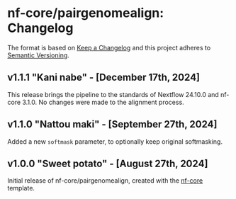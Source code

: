 # nf-core/pairgenomealign: Changelog

The format is based on [Keep a Changelog](https://keepachangelog.com/en/1.0.0/)
and this project adheres to [Semantic Versioning](https://semver.org/spec/v2.0.0.html).

## v1.1.1 "Kani nabe" - [December 17th, 2024]

This release brings the pipeline to the standards of Nextflow 24.10.0 and
nf-core 3.1.0. No changes were made to the alignment process.

## v1.1.0 "Nattou maki" - [September 27th, 2024]

Added a new `softmask` parameter, to optionally keep original softmasking.

## v1.0.0 "Sweet potato" - [August 27th, 2024]

Initial release of nf-core/pairgenomealign, created with the [nf-core](https://nf-co.re/) template.

